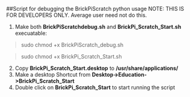 ##Script for debugging the BrickPiScratch python usage
NOTE: THIS IS FOR DEVELOPERS ONLY.  Average user need not do this.

1. Make both **BrickPiScratchdebug.sh** and **BrickPi_Scratch_Start.sh** execuatable:

  > sudo chmod +x BrickPiScratch_debug.sh

  > sudo chmod +x BrickPi_Scratch_Start.sh

2. Copy **BrickPi_Scratch_Start.desktop** to **/usr/share/applications/**
3. Make a desktop Shortcut from **Desktop->Education->BrickPi_Scratch_Start**
3. Double click on **BrickPi_Scratch_Start** to start running the script


